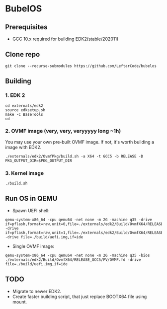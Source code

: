 # BubelOS

## Prerequisites
- GCC 10.x required for building EDK2(stable/202011)
## Clone repo
```
git clone --recurse-submodules https://github.com/LeftarCode/bubelos
```
## Building
### 1. EDK 2
```
cd externals/edk2
source edksetup.sh
make -C BaseTools
cd -
```
### 2. OVMF image (very, very, veryyyyy long ~1h)
You may use your own pre-built OVMF image. If not, it's worth building a image with EDK2.
```
./externals/edk2/OvmfPkg/build.sh -a X64 -t GCC5 -b RELEASE -D PKG_OUTPUT_DIR=$PKG_OUTPUT_DIR
```
### 3. Kernel image
```
./build.sh
```
## Run OS in QEMU
- Spawn UEFI shell:
```
qemu-system-x86_64 -cpu qemu64 -net none -m 2G -machine q35 -drive if=pflash,format=raw,unit=0,file=./externals/edk2/Build/OvmfX64/RELEASE_GCC5/FV/OVMF_CODE.fd,readonly=on  -drive if=pflash,format=raw,unit=1,file=./externals/edk2/Build/OvmfX64/RELEASE_GCC5/FV/OVMF_VARS.fd -drive file=./build/uefi.img,if=ide
```
- Single OVMF image:
```
qemu-system-x86_64 -cpu qemu64 -net none -m 2G -machine q35 -bios ./externals/edk2/Build/OvmfX64/RELEASE_GCC5/FV/OVMF.fd -drive file=./build/uefi.img,if=ide
```
## TODO
- Migrate to newer EDK2.
- Create faster building script, that just replace BOOTX64 file using mount.